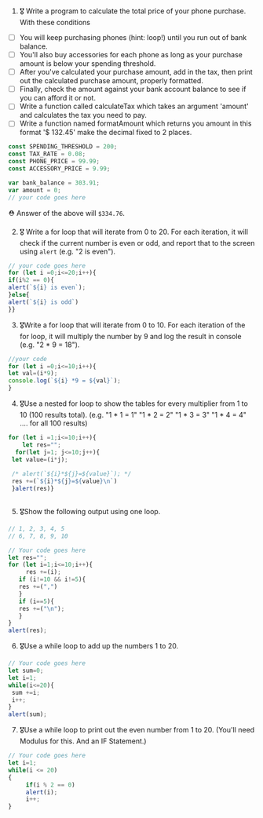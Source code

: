 1. 🎖 Write a program to calculate the total price of your phone purchase. With these conditions
 * [ ] You will keep purchasing phones (hint: loop!) until you run out of bank balance.
 * [ ] You'll also buy accessories for each phone as long as your purchase amount is below your spending threshold.
 * [ ] After you've calculated your purchase amount, add in the tax, then print out the calculated purchase amount, properly formatted.
 * [ ] Finally, check the amount against your bank account balance to see if you can afford it or not.
 * [ ] Write a function called calculateTax which takes an argument 'amount' and calculates the tax you need to pay.
 * [ ] Write a function named formatAmount which returns you amount in this format '$ 132.45' make the decimal fixed to 2 places.
```js
const SPENDING_THRESHOLD = 200;
const TAX_RATE = 0.08;
const PHONE_PRICE = 99.99;
const ACCESSORY_PRICE = 9.99;

var bank_balance = 303.91;
var amount = 0;
// your code goes here
```
 ⛑ Answer of the above will `$334.76`.

2. 🎖 Write a for loop that will iterate from 0 to 20. For each iteration, it will check if the current number is even or odd, and report that to the screen using `alert` (e.g. "2 is even").
```js
// your code goes here
for (let i =0;i<=20;i++){
if(i%2 == 0){
alert(`${i} is even`);
}else{
alert(`${i} is odd`)
}}
```

3. 🎖Write a for loop that will iterate from 0 to 10. For each iteration of the for loop, it will multiply the number by 9 and log the result in console (e.g. "2 * 9 = 18").
```js
//your code 
for (let i =0;i<=10;i++){
let val=(i*9);
console.log(`${i} *9 = ${val}`);
}
```

4. 🎖Use a nested for loop to show the tables for every multiplier from 1 to 10 (100 results total).
(e.g.
"1 * 1 = 1"
"1 * 2 = 2"
"1 * 3 = 3"
"1 * 4 = 4"
.... for all 100 results)
```js
for (let i =1;i<=10;i++){
 	let res="";
  for(let j=1; j<=10;j++){
 let value=(i*j);
 
 /* alert(`${i}*${j}=${value}`); */
 res +=(`${i}*${j}=${value}\n`)
 }alert(res)}
 
```

5. 🎖Show the following output using one loop.
```js
// 1, 2, 3, 4, 5
// 6, 7, 8, 9, 10

// Your code goes here
let res="";
for (let i=1;i<=10;i++){
	 res +=(i);
   if (i!=10 && i!=5){
   res +=(",")
   }
   if (i==5){
   res +=("\n");
   }
}
alert(res);

```

6. 🎖Use a while loop to add up the numbers 1 to 20.
```js
// Your code goes here
let sum=0;
let i=1;
while(i<=20){
 sum +=i;
 i++;
}
alert(sum);
```

7. 🎖Use a while loop to print out the even number from 1 to 20. (You'll need Modulus for this. And an IF Statement.)
```js
// Your code goes here
let i=1;
while(i <= 20)
{
     if(i % 2 == 0)
     alert(i);
     i++;
}
```
